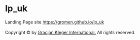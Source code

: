 # lp_uk
Landing Page site https://gromen.github.io/lp_uk</br></br>
Copyright © by [Gracjan Kleger International.](http://www.gracjankleger.com) All rights reserved.
